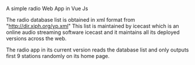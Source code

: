 A simple radio Web App in Vue Js

The radio database list is obtained in xml format from "http://dir.xiph.org/yp.xml"
This list is maintained by icecast which is an online audio streaming software icecast and it maintains all its deployed versions across the web.

The radio app in its current version reads the database list and only outputs first 9 stations randomly on its home page.
